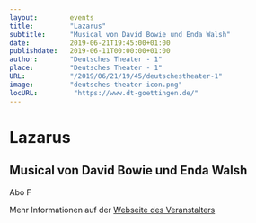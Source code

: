 ```yaml
---
layout:        events
title:         "Lazarus"
subtitle:      "Musical von David Bowie und Enda Walsh"
date:          2019-06-21T19:45:00+01:00
publishdate:   2019-06-11T00:00:00+01:00
author:        "Deutsches Theater - 1"
place:         "Deutsches Theater - 1"
URL:           "/2019/06/21/19/45/deutschestheater-1"
image:         "deutsches-theater-icon.png"
locURL:         "https://www.dt-goettingen.de/"
---
```


Lazarus
===========

Musical von David Bowie und Enda Walsh
-----------

 Abo F

Mehr Informationen auf der [Webseite des Veranstalters](https://www.dt-goettingen.de/stueck/lazarus/)
